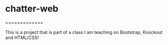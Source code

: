# chatter-web
=============

This is a project that is part of a class I am teaching on Bootstrap, Knockout and HTML/CSS!
